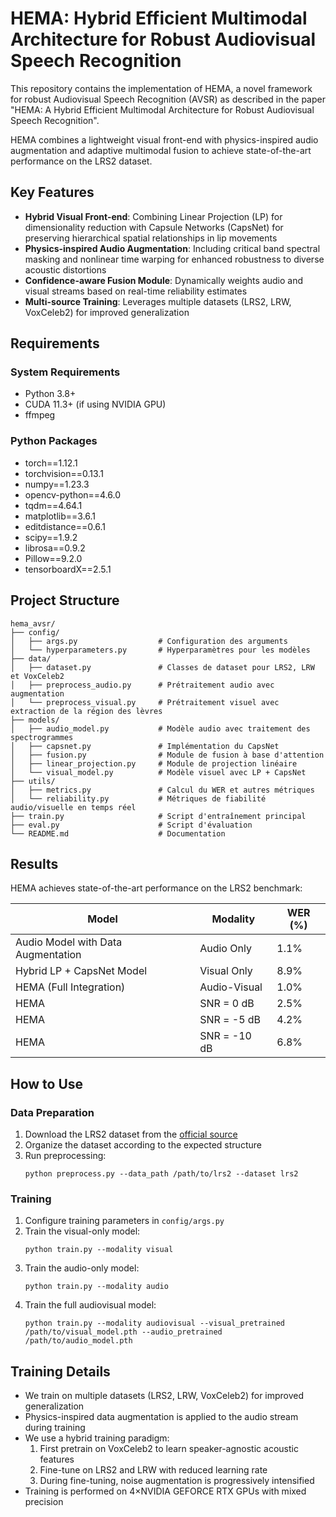 # HEMA: Hybrid Efficient Multimodal Architecture for Robust Audiovisual Speech Recognition

This repository contains the implementation of HEMA, a novel framework for robust Audiovisual Speech Recognition (AVSR) as described in the paper "HEMA: A Hybrid Efficient Multimodal Architecture for Robust Audiovisual Speech Recognition".

HEMA combines a lightweight visual front-end with physics-inspired audio augmentation and adaptive multimodal fusion to achieve state-of-the-art performance on the LRS2 dataset.

## Key Features

- **Hybrid Visual Front-end**: Combining Linear Projection (LP) for dimensionality reduction with Capsule Networks (CapsNet) for preserving hierarchical spatial relationships in lip movements
- **Physics-inspired Audio Augmentation**: Including critical band spectral masking and nonlinear time warping for enhanced robustness to diverse acoustic distortions
- **Confidence-aware Fusion Module**: Dynamically weights audio and visual streams based on real-time reliability estimates
- **Multi-source Training**: Leverages multiple datasets (LRS2, LRW, VoxCeleb2) for improved generalization

## Requirements

### System Requirements
- Python 3.8+
- CUDA 11.3+ (if using NVIDIA GPU)
- ffmpeg

### Python Packages
- torch==1.12.1
- torchvision==0.13.1
- numpy==1.23.3
- opencv-python==4.6.0
- tqdm==4.64.1
- matplotlib==3.6.1
- editdistance==0.6.1
- scipy==1.9.2
- librosa==0.9.2
- Pillow==9.2.0
- tensorboardX==2.5.1

## Project Structure

```
hema_avsr/
├── config/
│   ├── args.py                  # Configuration des arguments
│   └── hyperparameters.py       # Hyperparamètres pour les modèles
├── data/
│   ├── dataset.py               # Classes de dataset pour LRS2, LRW et VoxCeleb2
│   ├── preprocess_audio.py      # Prétraitement audio avec augmentation
│   └── preprocess_visual.py     # Prétraitement visuel avec extraction de la région des lèvres
├── models/
│   ├── audio_model.py           # Modèle audio avec traitement des spectrogrammes
│   ├── capsnet.py               # Implémentation du CapsNet
│   ├── fusion.py                # Module de fusion à base d'attention
│   ├── linear_projection.py     # Module de projection linéaire
│   └── visual_model.py          # Modèle visuel avec LP + CapsNet
├── utils/
│   ├── metrics.py               # Calcul du WER et autres métriques
│   └── reliability.py           # Métriques de fiabilité audio/visuelle en temps réel
├── train.py                     # Script d'entraînement principal
├── eval.py                      # Script d'évaluation
└── README.md                    # Documentation
```

## Results

HEMA achieves state-of-the-art performance on the LRS2 benchmark:

| Model | Modality | WER (%) |
|-------|----------|---------|
| Audio Model with Data Augmentation | Audio Only | 1.1% |
| Hybrid LP + CapsNet Model | Visual Only | 8.9% |
| HEMA (Full Integration) | Audio-Visual | 1.0% |
| HEMA | SNR = 0 dB | 2.5% |
| HEMA | SNR = -5 dB | 4.2% |
| HEMA | SNR = -10 dB | 6.8% |

## How to Use

### Data Preparation

1. Download the LRS2 dataset from the [official source](https://www.robots.ox.ac.uk/~vgg/data/lip_reading/lrs2.html)
2. Organize the dataset according to the expected structure
3. Run preprocessing:
   ```
   python preprocess.py --data_path /path/to/lrs2 --dataset lrs2
   ```

### Training

1. Configure training parameters in `config/args.py`
2. Train the visual-only model:
   ```
   python train.py --modality visual
   ```
3. Train the audio-only model:
   ```
   python train.py --modality audio
   ```
4. Train the full audiovisual model:
   ```
   python train.py --modality audiovisual --visual_pretrained /path/to/visual_model.pth --audio_pretrained /path/to/audio_model.pth
   ```



## Training Details

- We train on multiple datasets (LRS2, LRW, VoxCeleb2) for improved generalization
- Physics-inspired data augmentation is applied to the audio stream during training
- We use a hybrid training paradigm:
  1. First pretrain on VoxCeleb2 to learn speaker-agnostic acoustic features
  2. Fine-tune on LRS2 and LRW with reduced learning rate
  3. During fine-tuning, noise augmentation is progressively intensified
- Training is performed on 4×NVIDIA GEFORCE RTX GPUs with mixed precision



